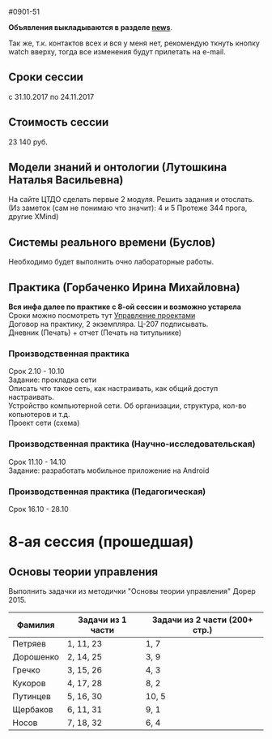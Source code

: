 #0901-51

**Объявления выкладываются в разделе [news](./NEWS.md)**.

Так же, т.к. контактов всех и вся у меня нет,
 рекомендую ткнуть кнопку watch вверху, тогда все изменения будут прилетать на e-mail.


## Сроки сессии
с 31.10.2017 по 24.11.2017

## Стоимость сессии
23 140 руб.

## Модели знаний и онтологии (Лутошкина Наталья Васильевна)
На сайте ЦТДО сделать первые 2 модуля. Решить задания и отослать.<br>
(Из заметок (сам не понимаю что значит): 4 и 5 Протеже 344 прога, другие XMind)

## Системы реального времени (Буслов)
Необходимо будет выполнить очно лабораторные работы.

## Практика (Горбаченко Ирина Михайловна)
**Вся инфа далее по практике с 8-ой сессии и возможно устарела**<br>
Сроки можно посмотреть тут [Управление проектами](/%D0%A1%D1%80%D0%BE%D0%BA%D0%B8%20%D0%BF%D1%80%D0%B0%D0%BA%D1%82%D0%B8%D0%BA%D0%B8.jpg)<br>
Договор на практику, 2 экземпляра. Ц-207 подписывать.<br>
Дневник (Печать) + отчет (Печать на титульнике)
### Производственная практика
Срок 2.10 - 10.10<br>
Задание: прокладка сети<br>
Описать что такое сеть, как настраивать, как общий доступ настраивать.<br>
Устройство компьютерной сети. Об организации, структура, кол-во копьютеров и т.д.<br>
Проект сети (схема)
### Производственная практика (Научно-исследовательская)
Срок 11.10 - 14.10<br>
Задание: разработать мобильное приложение на Android
### Производственная практика (Педагогическая)
Срок 16.10 - 28.10

# 8-ая сессия (прошедшая)
## Основы теории управления

Выполнить задачки из методички "Основы теории управления" Дорер 2015.

| Фамилия   | Задачи из 1 части | Задачи из 2 части (200+ стр.) |
| --------- | ----------------- | ----------------------------- |
| Петряев   | 1, 11, 23         | 1, 7                          |
| Дорошенко | 2, 14, 25         | 3, 9                          |
| Гречко    | 3, 15, 26         | 4, 3                          |
| Кукоров   | 4, 17, 28         | 8, 2                          |
| Путинцев  | 5, 16, 30         | 10, 5                         |
| Щербаков  | 6, 11, 31         | 9, 1                          |
| Носов     | 7, 18, 32         | 6, 4                          |
